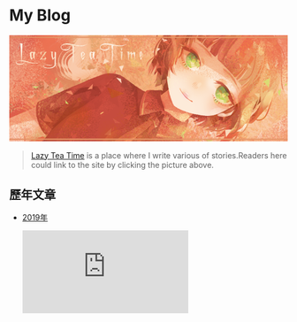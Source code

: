 # My Blog

[![Image](https://raw.githubusercontent.com/LazyTeaTime/LazyTeaTime.github.io/master/Photo/Main_Page_Photo.png)](https://lazyteatime.like.community/)

>[Lazy Tea Time](https://lazyteatime.like.community/) is a place where I write various of stories.Readers here could link to the site by clicking the picture above.

## 歷年文章

* [2019年](https://lazyteatime.github.io/2019/2019 "2019年的文章")

  <pre><code><iframe class="lc-margin-top-64 lc-margin-bottom-32 lc-mobile" data-v-b66e9a5a="" frameborder="0" src="https://button.like.co/in/embed/lazy_tea_time/button?referrer=LazyTeaTime.github.io&amp;type=wp"> </iframe></code></pre>
